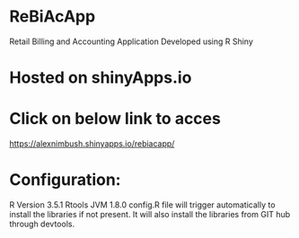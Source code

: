# ReBiAcApp
Retail Billing and Accounting Application Developed using R Shiny


# Hosted on shinyApps.io 
# Click on below link to acces
https://alexnimbush.shinyapps.io/rebiacapp/


# Configuration:
R Version 3.5.1
Rtools
JVM 1.8.0
config.R file will trigger automatically to install the libraries if not present. It will also install the libraries from GIT hub through devtools.


